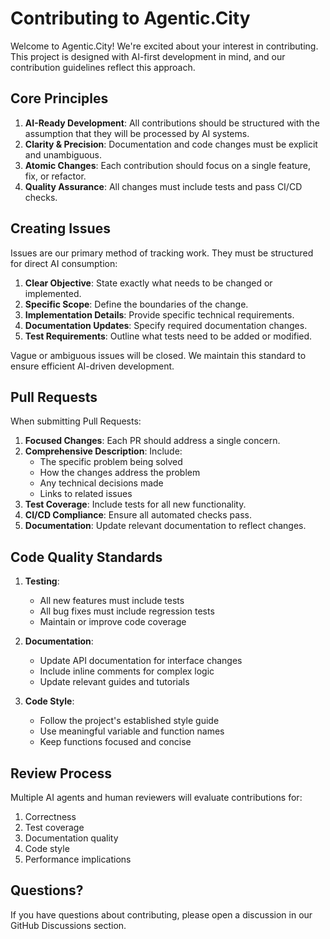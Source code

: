 # Contributing to Agentic.City

Welcome to Agentic.City! We're excited about your interest in contributing. This project is designed with AI-first development in mind, and our contribution guidelines reflect this approach.

## Core Principles

1. **AI-Ready Development**: All contributions should be structured with the assumption that they will be processed by AI systems.
2. **Clarity & Precision**: Documentation and code changes must be explicit and unambiguous.
3. **Atomic Changes**: Each contribution should focus on a single feature, fix, or refactor.
4. **Quality Assurance**: All changes must include tests and pass CI/CD checks.

## Creating Issues

Issues are our primary method of tracking work. They must be structured for direct AI consumption:

1. **Clear Objective**: State exactly what needs to be changed or implemented.
2. **Specific Scope**: Define the boundaries of the change.
3. **Implementation Details**: Provide specific technical requirements.
4. **Documentation Updates**: Specify required documentation changes.
5. **Test Requirements**: Outline what tests need to be added or modified.

Vague or ambiguous issues will be closed. We maintain this standard to ensure efficient AI-driven development.

## Pull Requests

When submitting Pull Requests:

1. **Focused Changes**: Each PR should address a single concern.
2. **Comprehensive Description**: Include:
   - The specific problem being solved
   - How the changes address the problem
   - Any technical decisions made
   - Links to related issues
3. **Test Coverage**: Include tests for all new functionality.
4. **CI/CD Compliance**: Ensure all automated checks pass.
5. **Documentation**: Update relevant documentation to reflect changes.

## Code Quality Standards

1. **Testing**:
   - All new features must include tests
   - All bug fixes must include regression tests
   - Maintain or improve code coverage

2. **Documentation**:
   - Update API documentation for interface changes
   - Include inline comments for complex logic
   - Update relevant guides and tutorials

3. **Code Style**:
   - Follow the project's established style guide
   - Use meaningful variable and function names
   - Keep functions focused and concise

## Review Process

Multiple AI agents and human reviewers will evaluate contributions for:
1. Correctness
2. Test coverage
3. Documentation quality
4. Code style
5. Performance implications

## Questions?

If you have questions about contributing, please open a discussion in our GitHub Discussions section.

